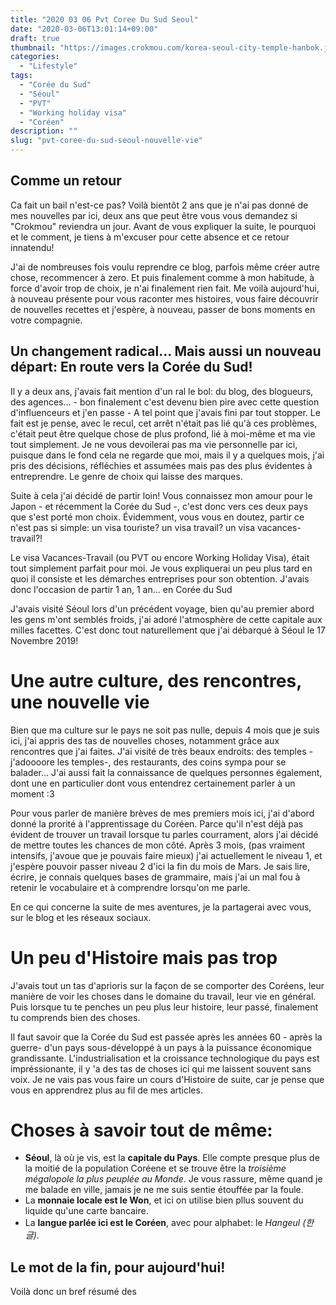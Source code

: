 ```yaml
---
title: "2020 03 06 Pvt Coree Du Sud Seoul"
date: "2020-03-06T13:01:14+09:00"
draft: true
thumbnail: "https://images.crokmou.com/korea-seoul-city-temple-hanbok.jpg"
categories:
  - "Lifestyle"
tags:
  - "Corée du Sud"
  - "Séoul"
  - "PVT"
  - "Working holiday visa"
  - "Coréen"
description: ""
slug: "pvt-coree-du-sud-seoul-nouvelle-vie"
---
```

## Comme un retour

Ca fait un bail n'est-ce pas? Voilà bientôt 2 ans que je n'ai pas donné de mes nouvelles par ici, deux ans que peut être vous vous demandez si "Crokmou" reviendra un jour. Avant de vous expliquer la suite, le pourquoi et le comment, je tiens à m'excuser pour cette absence et ce retour innatendu!

J'ai de nombreuses fois voulu reprendre ce blog, parfois même créer autre chose, recommencer à zero. Et puis finalement comme à mon habitude, à force d'avoir trop de choix, je n'ai finalement rien fait.
Me voilà aujourd'hui, à nouveau présente pour vous raconter mes histoires, vous faire découvrir de nouvelles recettes et j'espère, à nouveau, passer de bons moments en votre compagnie.


## Un changement radical... Mais aussi un nouveau départ: En route vers la Corée du Sud!

Il y a deux ans, j'avais fait mention d'un ral le bol: du blog, des blogueurs, des agences... - bon finalement c'est devenu bien pire avec cette question d'influenceurs et j'en passe - A tel point que j'avais fini par tout stopper.
Le fait est je pense, avec le recul, cet arrêt n'était pas lié qu'à ces problèmes, c'était peut être quelque chose de plus profond, lié à moi-même et ma vie tout simplement.
Je ne vous devoilerai pas ma vie personnelle par ici, puisque dans le fond cela ne regarde que moi, mais il y a quelques mois, j'ai pris des décisions, réfléchies et assumées mais pas des plus évidentes à entreprendre. Le genre de choix qui laisse des marques.

Suite à cela j'ai décidé de partir loin! Vous connaissez mon amour pour le Japon - et récemment la Corée du Sud -, c'est donc vers ces deux pays que s'est porté mon choix.
Évidemment, vous vous en doutez, partir ce n'est pas si simple: un visa touriste? un visa travail? un visa vacances-travail?!

Le visa Vacances-Travail (ou PVT ou encore Working Holiday Visa), était tout simplement parfait pour moi. Je vous expliquerai un peu plus tard en quoi il consiste et les démarches entreprises pour son obtention. 
J'avais donc l'occasion de partir 1 an, 1 an... en Corée du Sud

J'avais visité Séoul lors d'un précédent voyage, bien qu'au premier abord les gens m'ont semblés froids, j'ai adoré l'atmosphère de cette capitale aux milles facettes.
C'est donc tout naturellement que j'ai débarqué à Séoul le 17 Novembre 2019!


# Une autre culture, des rencontres, une nouvelle vie

Bien que ma culture sur le pays ne soit pas nulle, depuis 4 mois que je suis ici, j'ai appris des tas de nouvelles choses, notamment grâce aux rencontres que j'ai faites. 
J'ai visité de très beaux endroits: des temples - j'adoooore les temples-, des restaurants, des coins sympa pour se balader... J'ai aussi fait la connaissance de quelques personnes également, dont une en particulier dont vous entendrez certainement parler à un moment :3

Pour vous parler de manière brèves de mes premiers mois ici, j'ai d'abord donné la prorité à l'apprentissage du Coréen. Parce qu'il n'est déjà pas évident de trouver un travail lorsque tu parles courrament, alors j'ai décidé de mettre toutes les chances de mon côté.
Après 3 mois, (pas vraiment intensifs, j'avoue que je pouvais faire mieux) j'ai actuellement le niveau 1, et j'espère pouvoir passer niveau 2 d'ici la fin du mois de Mars. Je sais lire, écrire, je connais quelques bases de grammaire, mais j'ai un mal fou à retenir le vocabulaire et à comprendre lorsqu'on me parle.

En ce qui concerne la suite de mes aventures, je la partagerai avec vous, sur le blog et les réseaux sociaux.


# Un peu d'Histoire mais pas trop

J'avais tout un tas d'aprioris sur la façon de se comporter des Coréens, leur manière de voir les choses dans le domaine du travail, leur vie en général.
Puis lorsque tu te penches un peu plus leur histoire, leur passé, finalement tu comprends bien des choses.

Il faut savoir que la Corée du Sud est passée après les années 60 - après la guerre- d'un pays sous-développé à un pays à la puissance économique grandissante. L'industrialisation et la croissance technologique du pays est impréssionante, il y 'a des tas de choses ici qui me laissent souvent sans voix. 
Je ne vais pas vous faire un cours d'Histoire de suite, car je pense que vous en apprendrez plus au fil de mes articles. 


# **Choses à savoir tout de même:**

- **Séoul**, là où je vis, est la **capitale du Pays**. Elle compte presque plus de la moitié de la population Coréene et se trouve être la _troisième mégalopole la plus peuplée au Monde_. Je vous rassure, même quand je me balade en ville, jamais je ne me suis sentie étouffée par la foule. 
- La **monnaie locale est le Won**, et ici on utilise bien pllus souvent du liquide qu'une carte bancaire.
- La **langue parlée ici est le Coréen**, avec pour alphabet: le _Hangeul (한글)_.


## Le mot de la fin, pour aujourd'hui!

Voilà donc un bref résumé des 


